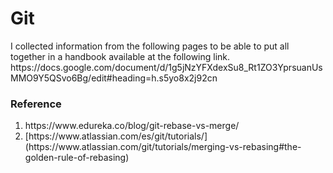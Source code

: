 <h1>Git</h1>
I collected information from the following pages to be able to put all together in a handbook available at the following link.
https://docs.google.com/document/d/1g5jNzYFXdexSu8_Rt1ZO3YprsuanUsMMO9Y5QSvo6Bg/edit#heading=h.s5yo8x2j92cn

<h3>Reference</h3>
<ol>
<li>https://www.edureka.co/blog/git-rebase-vs-merge/</li>
<li>[https://www.atlassian.com/es/git/tutorials/](https://www.atlassian.com/git/tutorials/merging-vs-rebasing#the-golden-rule-of-rebasing)</li>
</ol>
